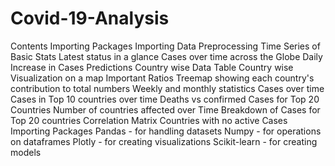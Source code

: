 # Covid-19-Analysis

 Contents
Importing Packages
Importing Data
Preprocessing
Time Series of Basic Stats
Latest status in a glance
Cases over time across the Globe
Daily Increase in Cases
Predictions
Country wise Data Table
Country wise Visualization on a map
Important Ratios
Treemap showing each country's contribution to total numbers
Weekly and monthly statistics
Cases over time
Cases in Top 10 countries over time
Deaths vs confirmed Cases for Top 20 Countries
Number of countries affected over Time
Breakdown of Cases for Top 20 countries
Correlation Matrix
Countries with no active Cases
Importing Packages
Pandas - for handling datasets
Numpy - for operations on dataframes
Plotly - for creating visualizations
Scikit-learn - for creating models
